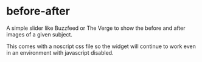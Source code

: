 before-after
================

A simple slider like Buzzfeed or The Verge to show the before and after images of a given subject.

This comes with a noscript css file so the widget will continue to work even in an environment with javascript disabled.
